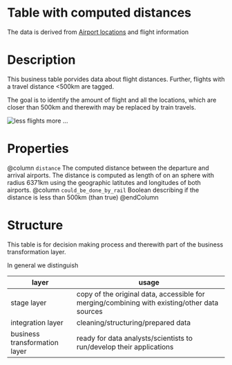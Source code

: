 
# Table with computed distances
The data is derived from [Airport locations](#/dataObjects/int_airports) and flight information


# Description
This business table porvides data about flight distances.
Further, flights with a travel distance <500km are tagged.

The goal is to identify the amount of flight and all the locations, which are closer than 500km and therewith may be replaced by train travels.

![less flights more ...](description/dataObjects/train.png)

# Properties

@column `distance` The computed distance between the departure and arrival airports. The distance is computed as length of on an sphere with radius 6371km using the geographic latitutes and longitudes of both airports.
@column `could_be_done_by_rail` Boolean describing if the distance is less than 500km (than true)
@endColumn

# Structure

This table is for decision making process and therewith part of the business transformation layer.

In general we distinguish

| layer | usage |
|-------|-------|
| stage layer | copy of the original data, accessible for merging/combining with existing/other data sources |
| integration layer | cleaning/structuring/prepared data |
| business transformation layer | ready for data analysts/scientists to run/develop their applications |